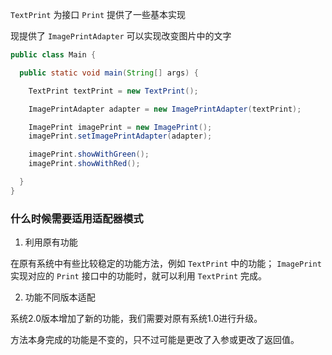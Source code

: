 
`TextPrint` 为接口 `Print` 提供了一些基本实现

现提供了 `ImagePrintAdapter` 可以实现改变图片中的文字

```java
public class Main {

  public static void main(String[] args) {

    TextPrint textPrint = new TextPrint();

    ImagePrintAdapter adapter = new ImagePrintAdapter(textPrint);

    ImagePrint imagePrint = new ImagePrint();
    imagePrint.setImagePrintAdapter(adapter);

    imagePrint.showWithGreen();
    imagePrint.showWithRed();

  }
}
```

### 什么时候需要适用适配器模式

1. 利用原有功能

在原有系统中有些比较稳定的功能方法，例如 `TextPrint` 中的功能；
`ImagePrint` 实现对应的 `Print` 接口中的功能时，就可以利用 `TextPrint` 完成。

2. 功能不同版本适配

系统2.0版本增加了新的功能，我们需要对原有系统1.0进行升级。

方法本身完成的功能是不变的，只不过可能是更改了入参或更改了返回值。